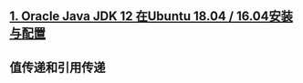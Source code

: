 
## [1. Oracle Java JDK 12 在Ubuntu 18.04 / 16.04安装与配置](https://www.cjavapy.com/article/266/)

## 值传递和引用传递
